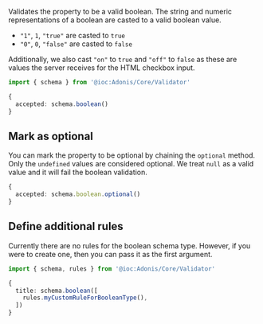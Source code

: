 Validates the property to be a valid boolean. The string and numeric representations of a boolean are casted to a valid boolean value.

- `"1"`, `1`, `"true"` are casted to `true`
- `"0"`, `0`, `"false"` are casted to `false`

Additionally, we also cast `"on"` to `true` and `"off"` to `false` as these are values the server receives for the HTML checkbox input.

```ts
import { schema } from '@ioc:Adonis/Core/Validator'

{
  accepted: schema.boolean()
}
```

## Mark as optional
You can mark the property to be optional by chaining the `optional` method. Only the `undefined` values are considered optional. We treat `null` as a valid value and it will fail the boolean validation.

```ts
{
  accepted: schema.boolean.optional()
}
```

## Define additional rules
Currently there are no rules for the boolean schema type. However, if you were to create one, then you can pass it as the first argument.

```ts
import { schema, rules } from '@ioc:Adonis/Core/Validator'

{
  title: schema.boolean([
    rules.myCustomRuleForBooleanType(),
  ])
}
```

